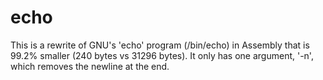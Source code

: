 echo
===
This is a rewrite of GNU's 'echo' program (/bin/echo) in Assembly that is 99.2% smaller (240 bytes vs 31296 bytes). It only has one argument, '-n', which removes the newline at the end.
